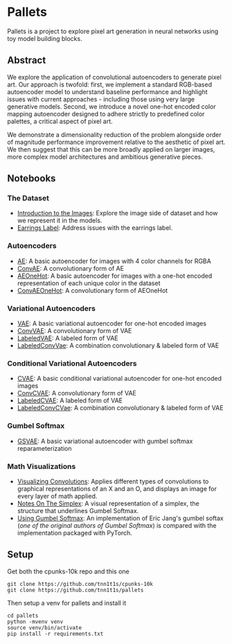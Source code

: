 # Pallets

Pallets is a project to explore pixel art generation in neural networks using toy model building blocks.


## Abstract

We explore the application of convolutional autoencoders to generate pixel art. Our approach is twofold: first, we implement a standard RGB-based autoencoder model to understand baseline performance and highlight issues with current approaches - including those using very large generative models.  Second, we introduce a novel one-hot encoded color mapping autoencoder designed to adhere strictly to predefined color palettes, a critical aspect of pixel art.

We demonstrate a dimensionality reduction of the problem alongside order of magnitude performance improvement relative to the aesthetic of pixel art. We then suggest that this can be more broadly applied on larger images, more complex model architectures and ambitious generative pieces. 


## Notebooks

### The Dataset

* [Introduction to the Images](nb/dataset/IntroToDSImages.ipynb): Explore the image side of dataset and how we represent it in the models.
* [Earrings Label](nb/dataset/FindEarrings.ipynb): Address issues with the earrings label.

### Autoencoders

* [AE](nb/ae/AE.ipynb): A basic autoencoder for images with 4 color channels for RGBA
* [ConvAE](nb/ae/ConvAE.ipynb): A convolutionary form of AE
* [AEOneHot](nb/ae/AEOneHot.ipynb): A basic autoencoder for images with a one-hot encoded representation of each unique color in the dataset
* [ConvAEOneHot](nb/ae/ConvAEOneHot.ipynb): A convolutionary form of AEOneHot

### Variational Autoencoders

* [VAE](nb/vae/VAE.ipynb): A basic variational autoencoder for one-hot encoded images
* [ConvVAE](nb/vae/ConvVAE.ipynb): A convolutionary form of VAE
* [LabeledVAE](nb/vae/LabeledVAE.ipynb): A labeled form of VAE
* [LabeledConvVae](nb/vae/LabeledConvVAE.ipynb): A combination convolutionary & labeled form of VAE

### Conditional Variational Autoencoders

* [CVAE](nb/cvae/CVAE.ipynb): A basic conditional variational autoencoder for one-hot encoded images
* [ConvCVAE](nb/cvae/ConvCVAE.ipynb): A convolutionary form of VAE
* [LabeledCVAE](nb/cvae/LabeledCVAE.ipynb): A labeled form of VAE
* [LabeledConvCVae](nb/cvae/LabeledConvCVAE.ipynb): A combination convolutionary & labeled form of VAE

### Gumbel Softmax

* [GSVAE](nb/gumbel/GSVAE.ipynb): A basic variational autoencoder with gumbel softmax reparameterization

### Math Visualizations

* [Visualizing Convolutions](nb/mathviz/VisualizingConvolutions.ipynb): Applies different types of convolutions to graphical representations of an X and an O, and displays an image for every layer of math applied.
* [Notes On The Simplex](nb/mathviz/NotesOnTheSimplex.ipynb): A visual representation of a simplex, the structure that underlines Gumbel Softmax.
* [Using Gumbel Softmax](nb/mathviz/UsingGumbelSoftmax.ipynb): An implementation of Eric Jang's gumbel softax (_one of the original authors of Gumbel Softmax_) is compared with the implementation packaged with PyTorch.


## Setup

Get both the cpunks-10k repo and this one

```shell
git clone https://github.com/tnn1t1s/cpunks-10k
git clone https://github.com/tnn1t1s/pallets
```

Then setup a venv for pallets and install it

```
cd pallets
python -mvenv venv
source venv/bin/activate
pip install -r requirements.txt
```
